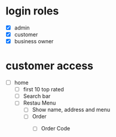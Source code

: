 # login roles
- [x] admin
- [x] customer
- [x] business owner

# customer access
- [ ] home
  - [ ] first 10 top rated
  - [ ] Search bar
  - [ ] Restau Menu
    - [ ] Show name, address and menu
    - [ ] Order
      - [ ] Order Code

